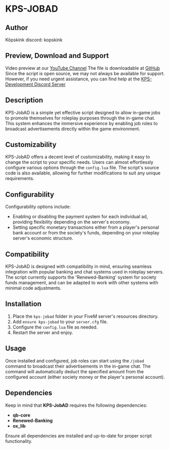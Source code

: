 # KPS-JOBAD

## Author
Kõpskink
discord: kopskink

## Preview, Download and Support
Video preview at our [YouTube Channel](https://www.youtube.com/channel/UC_x5XG1OV2P6uZZ5FSM9Ttw)
The file is downloadable at [GitHub]()
Since the script is open source, we may not always be available for support. However, if you need urgent assistance, you can find help at the [KPS-Development Discord Server](https://dsc.gg/kpsdevelopment)

## Description
KPS-JobAD is a simple yet effective script designed to allow in-game jobs to promote themselves for roleplay purposes through the in-game chat. This system enhances the immersive experience by enabling job roles to broadcast advertisements directly within the game environment.

## Customizability
KPS-JobAD offers a decent level of customizability, making it easy to change the script to your specific needs. Users can almost effortlessly configure various options through the `config.lua` file. The script's source code is also available, allowing for further modifications to suit any unique requirements.

## Configurability
Configurability options include:
+ Enabling or disabling the payment system for each individual ad, providing flexibility depending on the server's economy.
+ Setting specific monetary transactions either from a player's personal bank account or from the society's funds, depending on your roleplay server's economic structure.

## Compatibility
KPS-JobAD is designed with compatibility in mind, ensuring seamless integration with popular banking and chat systems used in roleplay servers. The script currently supports the 'Renewed-Banking' system for society funds management, and can be adapted to work with other systems with minimal code adjustments.

## Installation
1. Place the `kps-jobad` folder in your FiveM server's resources directory.
2. Add `ensure kps-jobad` to your `server.cfg` file.
3. Configure the `config.lua` file as needed.
4. Restart the server and enjoy.

## Usage
Once installed and configured, job roles can start using the `/jobad` command to broadcast their advertisements in the in-game chat. The command will automatically deduct the specified amount from the configured account (either society money or the player's personal account).

## Dependencies

Keep in mind that **KPS-JobAD** requires the following dependencies:

- **qb-core**
- **Renewed-Banking**
- **ox_lib**

Ensure all dependencies are installed and up-to-date for proper script functionality.